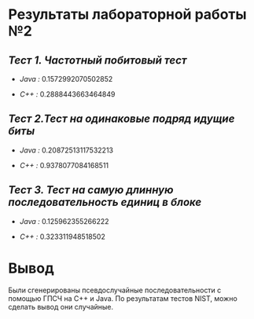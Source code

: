 # Результаты лабораторной работы №2
## _Тест 1.  Частотный побитовый тест_
- _Java :_ 0.1572992070502852


- _C++ :_ 0.2888443663464849


## _Тест 2.Тест на одинаковые подряд идущие биты_


- _Java :_ 0.20872513117532213


- _C++ :_ 0.9378077084168511


## _Тест 3. Тест на самую длинную последовательность единиц в блоке_


- _Java :_ 0.125962355266222


- _C++ :_ 0.323311948518502


# Вывод
Были сгенерированы псевдослучайные последовательности с помощью ГПСЧ на C++ и Java. По результатам тестов NIST, можно сделать вывод они случайные.
